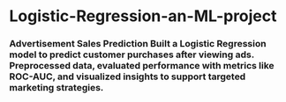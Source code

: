 # Logistic-Regression-an-ML-project
### Advertisement Sales Prediction  Built a Logistic Regression model to predict customer purchases after viewing ads. Preprocessed data, evaluated performance with metrics like ROC-AUC, and visualized insights to support targeted marketing strategies.
